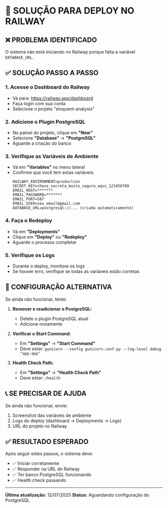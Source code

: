 # 🚀 SOLUÇÃO PARA DEPLOY NO RAILWAY

## ❌ PROBLEMA IDENTIFICADO
O sistema não está iniciando no Railway porque falta a variável `DATABASE_URL`.

## ✅ SOLUÇÃO PASSO A PASSO

### 1. Acesse o Dashboard do Railway
- Vá para: https://railway.app/dashboard
- Faça login com sua conta
- Selecione o projeto "eloquent-analysis"

### 2. Adicione o Plugin PostgreSQL
- No painel do projeto, clique em **"New"**
- Selecione **"Database"** → **"PostgreSQL"**
- Aguarde a criação do banco

### 3. Verifique as Variáveis de Ambiente
- Vá em **"Variables"** no menu lateral
- Confirme que você tem estas variáveis:
  ```
  RAILWAY_ENVIRONMENT=production
  SECRET_KEY=chave_secreta_muito_segura_aqui_123456789
  EMAIL_HOST=*******
  EMAIL_PASSWORD=*******
  EMAIL_PORT=587
  EMAIL_USER=seu_email@gmail.com
  DATABASE_URL=postgresql://... (criada automaticamente)
  ```

### 4. Faça o Redeploy
- Vá em **"Deployments"**
- Clique em **"Deploy"** ou **"Redeploy"**
- Aguarde o processo completar

### 5. Verifique os Logs
- Durante o deploy, monitore os logs
- Se houver erro, verifique se todas as variáveis estão corretas

## 🔧 CONFIGURAÇÃO ALTERNATIVA

Se ainda não funcionar, tente:

1. **Remover e readicionar o PostgreSQL:**
   - Delete o plugin PostgreSQL atual
   - Adicione novamente

2. **Verificar o Start Command:**
   - Em **"Settings"** → **"Start Command"**
   - Deve estar: `gunicorn --config gunicorn.conf.py --log-level debug "app:app"`

3. **Health Check Path:**
   - Em **"Settings"** → **"Health Check Path"**
   - Deve estar: `/health`

## 📞 SE PRECISAR DE AJUDA

Se ainda não funcionar, envie:
1. Screenshot das variáveis de ambiente
2. Logs do deploy (dashboard → Deployments → Logs)
3. URL do projeto no Railway

## ✅ RESULTADO ESPERADO

Após seguir estes passos, o sistema deve:
- ✅ Iniciar corretamente
- ✅ Responder na URL do Railway
- ✅ Ter banco PostgreSQL funcionando
- ✅ Health check passando

---
**Última atualização:** 12/07/2025
**Status:** Aguardando configuração do PostgreSQL 